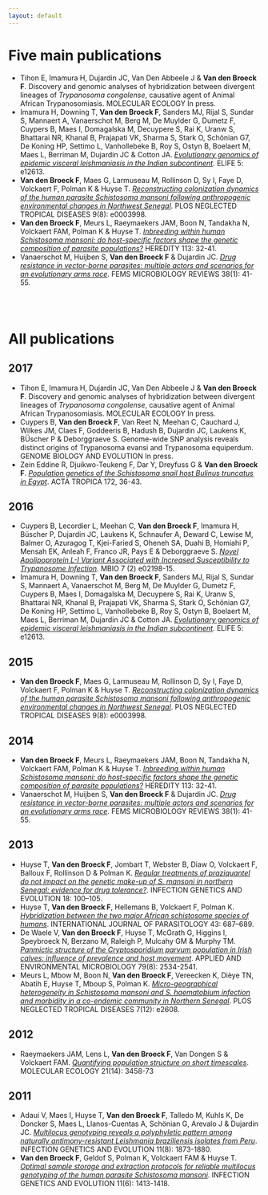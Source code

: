 ```yaml
---
layout: default
---
```


# Five main publications
* Tihon E, Imamura H, Dujardin JC, Van Den Abbeele J & **Van den Broeck F**. Discovery and genomic analyses of hybridization between divergent lineages of *Trypanosoma congolense*, causative agent of Animal African Trypanosomiasis. MOLECULAR ECOLOGY In press.
* Imamura H, Downing T, **Van den Broeck F**, Sanders MJ, Rijal S, Sundar S, Mannaert A, Vanaerschot M, Berg M, De Muylder G, Dumetz F, Cuypers B, Maes I, Domagalska M, Decuypere S, Rai K, Uranw S, Bhattarai NR, Khanal B, Prajapati VK, Sharma S, Stark O, Schönian G7, De Koning HP, Settimo L, Vanhollebeke B, Roy S, Ostyn B, Boelaert M, Maes L, Berriman M, Dujardin JC & Cotton JA. *[Evolutionary genomics of epidemic visceral leishmaniasis in the Indian subcontinent](https://doi.org/10.7554/eLife.12613)*. ELIFE 5: e12613.
* **Van den Broeck F**, Maes G, Larmuseau M, Rollinson D, Sy I, Faye D, Volckaert F, Polman K & Huyse T. *[Reconstructing colonization dynamics of the human parasite Schistosoma mansoni following anthropogenic environmental changes in Northwest Senegal](https://doi.org/10.1371/journal.pntd.0003998)*. PLOS NEGLECTED TROPICAL DISEASES 9(8): e0003998.
* **Van den Broeck F**, Meurs L, Raeymaekers JAM, Boon N, Tandakha N, Volckaert FAM, Polman K & Huyse T. *[Inbreeding within human Schistosoma mansoni: do host-specific factors shape the genetic composition of parasite populations?](https://doi.org/10.1038/hdy.2014.13)* HEREDITY 113: 32-41.
* Vanaerschot M, Huijben S, **Van den Broeck F** & Dujardin JC. *[Drug resistance in vector-borne parasites: multiple actors and scenarios for an evolutionary arms race](https://doi.org/10.1111/1574-6976.12032)*. FEMS MICROBIOLOGY REVIEWS 38(1): 41-55.
<br />
<br />

# All publications 

## 2017
* Tihon E, Imamura H, Dujardin JC, Van Den Abbeele J & **Van den Broeck F**. Discovery and genomic analyses of hybridization between divergent lineages of *Trypanosoma congolense*, causative agent of Animal African Trypanosomiasis. MOLECULAR ECOLOGY In press.
* Cuypers B, **Van den Broeck F**, Van Reet N, Meehan C, Cauchard J, Wilkes JM, Claes F, Goddeeris B, Hadush B, Dujardin JC, Laukens K, BÜscher P & Deborggraeve S. Genome-wide SNP analysis reveals distinct origins of Trypanosoma evansi and Trypanosoma equiperdum. GENOME BIOLOGY AND EVOLUTION In press.
* Zein Eddine R, Djuikwo-Teukeng F, Dar Y, Dreyfuss G & **Van den Broeck F**. *[Population genetics of the Schistosoma snail host Bulinus truncatus in Egypt](https://doi.org/10.1016/j.actatropica.2017.04.002)*. ACTA TROPICA 172, 36-43.

## 2016
* Cuypers B, Lecordier L, Meehan C, **Van den Broeck F**, Imamura H, Büscher P, Dujardin JC, Laukens K, Schnaufer A, Deward C, Lewise M, Balmer O, Azuragog T, Kjei-Faried S, Oheneh SA, Duahi B, Homiahi P, Mensah EK, Anleah F, Franco JR, Pays E & Deborggraeve S. *[Novel Apolipoprotein L-I Variant Associated with Increased Susceptibility to Trypanosome Infection](https://doi.org/10.1128/mBio.02198-15)*. MBIO 7 (2) e02198-15.
* Imamura H, Downing T, **Van den Broeck F**, Sanders MJ, Rijal S, Sundar S, Mannaert A, Vanaerschot M, Berg M, De Muylder G, Dumetz F, Cuypers B, Maes I, Domagalska M, Decuypere S, Rai K, Uranw S, Bhattarai NR, Khanal B, Prajapati VK, Sharma S, Stark O, Schönian G7, De Koning HP, Settimo L, Vanhollebeke B, Roy S, Ostyn B, Boelaert M, Maes L, Berriman M, Dujardin JC & Cotton JA. *[Evolutionary genomics of epidemic visceral leishmaniasis in the Indian subcontinent](https://doi.org/10.7554/eLife.12613)*. ELIFE 5: e12613.

## 2015
*	**Van den Broeck F**, Maes G, Larmuseau M, Rollinson D, Sy I, Faye D, Volckaert F, Polman K & Huyse T. *[Reconstructing colonization dynamics of the human parasite Schistosoma mansoni following anthropogenic environmental changes in Northwest Senegal](https://doi.org/10.1371/journal.pntd.0003998)*. PLOS NEGLECTED TROPICAL DISEASES 9(8): e0003998.

## 2014
*	**Van den Broeck F**, Meurs L, Raeymaekers JAM, Boon N, Tandakha N, Volckaert FAM, Polman K & Huyse T. *[Inbreeding within human Schistosoma mansoni: do host-specific factors shape the genetic composition of parasite populations?](https://doi.org/10.1038/hdy.2014.13)* HEREDITY 113: 32-41.
* Vanaerschot M, Huijben S, **Van den Broeck F** & Dujardin JC. *[Drug resistance in vector-borne parasites: multiple actors and scenarios for an evolutionary arms race](https://doi.org/10.1111/1574-6976.12032)*. FEMS MICROBIOLOGY REVIEWS 38(1): 41-55.

## 2013
* Huyse T, **Van den Broeck F**, Jombart T, Webster B, Diaw O, Volckaert F, Balloux F, Rollinson D & Polman K. *[Regular treatments of praziquantel do not impact on the genetic make-up of S. mansoni in northern Senegal: evidence for drug tolerance?](https://doi.org/10.1016/j.meegid.2013.05.007)*. INFECTION GENETICS AND EVOLUTION 18: 100–105.
* Huyse T, **Van den Broeck F**, Hellemans B, Volckaert F, Polman K. *[Hybridization between the two major African schistosome species of humans](https://doi.org/10.1016/j.ijpara.2013.04.001)*. INTERNATIONAL JOURNAL OF PARASITOLOGY 43: 687–689.
* De Waele V, **Van den Broeck F**, Huyse T, McGrath G, Higgins I, Speybroeck N, Berzano M, Raleigh P, Mulcahy GM & Murphy TM. *[Panmictic structure of the Cryptosporidium parvum population in Irish calves: influence of prevalence and host movement](https://doi.org/10.1128/AEM.03613-12)*. APPLIED AND ENVIRONMENTAL MICROBIOLOGY 79(8): 2534-2541.
* Meurs L, Mbow M, Boon N, **Van den Broeck F**, Vereecken K, Dièye TN, Abatih E, Huyse T, Mboup S, Polman K. *[Micro-geographical heterogeneity in Schistosoma mansoni and S. haematobium infection and morbidity in a co-endemic community in Northern Senegal](https://doi.org/10.1371/journal.pntd.0002608)*. PLOS NEGLECTED TROPICAL DISEASES 7(12): e2608.

## 2012
* Raeymaekers JAM, Lens L, **Van den Broeck F**, Van Dongen S & Volckaert FAM. *[Quantifying population structure on short timescales](https://doi.org/10.1111/j.1365-294X.2012.05628.x)*. MOLECULAR ECOLOGY 21(14): 3458-73

## 2011
* Adaui V, Maes I, Huyse T, **Van den Broeck F**, Talledo M, Kuhls K, De Doncker S, Maes L, Llanos-Cuentas A, Schönian G, Arevalo J & Dujardin JC. *[Multilocus genotyping reveals a polyphyletic pattern among naturally antimony-resistant Leishmania braziliensis isolates from Peru](10.1016/j.meegid.2011.08.008)*. INFECTION GENETICS AND EVOLUTION 11(8): 1873-1880.
* **Van den Broeck F**, Geldof S, Polman K, Volckaert FAM & Huyse T. *[Optimal sample storage and extraction protocols for reliable multilocus genotyping of the human parasite Schistosoma mansoni](10.1016/j.meegid.2011.05.006)*. INFECTION GENETICS AND EVOLUTION 11(6): 1413-1418.
